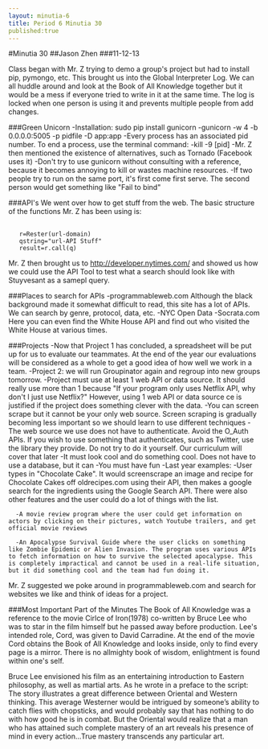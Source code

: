 ```yaml
---
layout: minutia-6
title: Period 6 Minutia 30
published:true
---
```


#Minutia 30
##Jason Zhen
###11-12-13

Class began with Mr. Z trying to demo a group's project but had to install pip, pymongo, etc. This brought us into the Global Interpreter Log. We can all huddle around and look at the Book of All Knowledge together but it would be a mess if everyone tried to write in it at the same time. The log is locked when one person is using it and prevents multiple people from add changes.

###Green Unicorn
-Installation: sudo pip install gunicorn
-gunicorn -w 4 -b 0.0.0.0:5005 -p pidfile -D app:app
-Every process has an associated pid number. To end a process, use the terminal command:
      -kill -9 [pid]
-Mr. Z then mentioned the existence of alternatives, such as Tornado (Facebook uses it)
-Don't try to use gunicorn without consulting with a reference, because it becomes annoying to kill or wastes machine resources.
-If two people try to run on the same port, it's first come first serve. The second person would get something like "Fail to bind"

###API's
We went over how to get stuff from the web. The basic structure of the functions Mr. Z has been using is:
<pre> <code>
   r=Rester(url-domain)
   qstring="url-API Stuff"
   result=r.call(q)
</pre></code>

Mr. Z then brought us to http://developer.nytimes.com/ and showed us how we could use the API Tool to test what a search should look like with Stuyvesant as a samepl query.

###Places to search for APIs
-programmableweb.com
Although the black background made it somewhat difficult to read, this site has a lot of APIs. We can search by genre, protocol, data, etc.
-NYC Open Data
-Socrata.com
Here you can even find the White House API and find out who visited the White House at various times.

###Projects
-Now that Project 1 has concluded, a spreadsheet will be put up for us to evaluate our teammates. At the end of the year our evaluations will be considered as a whole to get a good idea of how well we work in a team.
-Project 2: we will run Groupinator again and regroup into new groups tomorrow.
	 -Project must use at least 1 web API or data source. It should really use more than 1 because "If your program only uses Netflix API, why don't I just use Netflix?" However, using 1 web API or data source ce is justified if the project does something clever with the data.
	 -You can screen scrape but it cannot be your only web source. Screen scraping is gradually becoming less important so we should learn to use different techniques
	 -The web source we use does not have to authenticate. Avoid the O_Auth APIs. If you wish to use something that authenticates, such as Twitter, use the library they provide. Do not try to do it yourself. Our curriculum will cover that later
	 -It must look cool and do something cool. Does not have to use a database, but it can
	 -You must have fun
-Last year examples:
      -User types in "Chocolate Cake". It would screenscrape an image and recipe for Chocolate Cakes off oldrecipes.com using their API, then makes a google search for the ingredients using the Google Search API. There were also other features and the user could do a lot of things with the list.

      -A movie review program where the user could get information on actors by clicking on their pictures, watch Youtube trailers, and get official movie reviews
      
      -An Apocalypse Survival Guide where the user clicks on something like Zombie Epidemic or Alien Invasion. The program uses various APIs to fetch information on how to survive the selected apocalypse. This is completely impractical and cannot be used in a real-life situation, but it did something cool and the team had fun doing it.

Mr. Z suggested we poke around in programmableweb.com and search for websites we like and think of ideas for a project. 

###Most Important Part of the Minutes
The Book of All Knowledge was a reference to the movie Cirlce of Iron(1978) co-written by Bruce Lee who was to star in the film himself but he passed away before production. Lee's intended role, Cord, was given to David Carradine. At the end of the movie Cord obtains the Book of All Knowledge and looks inside, only to find every page is a mirror. There is no allmighty book of wisdom, enlightment is found within one's self. 

Bruce Lee envisioned his film as an entertaining introduction to Eastern philosophy, as well as martial arts. As he wrote in a preface to the script:
The story illustrates a great difference between Oriental and Western thinking. This average Westerner would be intrigued by someone’s ability to catch flies with chopsticks, and would probably say that has nothing to do with how good he is in combat. But the Oriental would realize that a man who has attained such complete mastery of an art reveals his presence of mind in every action...True mastery transcends any particular art.

